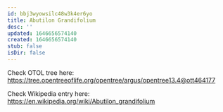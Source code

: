 ```yaml
---
id: bbj3wyowsilc48w3k4er6yo
title: Abutilon Grandifolium
desc: ''
updated: 1646656574140
created: 1646656574140
stub: false
isDir: false
---
```

Check OTOL tree here: https://tree.opentreeoflife.org/opentree/argus/opentree13.4@ott464177


Check Wikipedia entry here: https://en.wikipedia.org/wiki/Abutilon_grandifolium
